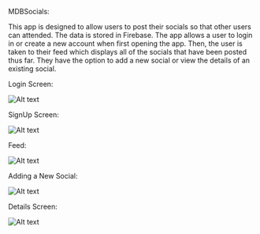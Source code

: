 MDBSocials:

This app is designed to allow users to post their socials so that other users can attended. The data is stored in Firebase. The app allows a user to login in or create a new account when first opening the app. Then, the user is taken to their feed which displays all of the socials that have been posted thus far. They have the option to add a new social or view the details of an existing social. 

Login Screen:

![Alt text](/screenshots/login.png?raw=true "Start Screen")




SignUp Screen:

![Alt text](/screenshots/signUp.png?raw=true "Main Screen")




Feed:

![Alt text](/screenshots/feed.png?raw=true "Statistics Screen")




Adding a New Social:

![Alt text](/screenshots/newSocial.png?raw=true "Statistics Screen")




Details Screen:

![Alt text](/screenshots/details.png?raw=true "Statistics Screen")
